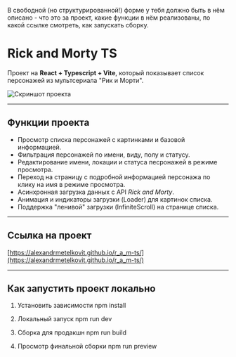 В свободной (но структурированной!) форме у тебя должно быть в нём описано - что это за проект, какие функции в нём реализованы, по какой ссылке смотреть, как запускать сборку. 
# Rick and Morty TS 

Проект на **React + Typescript + Vite**, который показывает список персонажей из мультсериала "Рик и Морти".

![Скриншот проекта](https://github.com/user-attachments/assets/da0faf8a-59e8-4e0b-8440-1e442f3a95dd)

---

## Функции проекта

- Просмотр списка персонажей с картинками и базовой информацией.
- Фильтрация персонажей по имени, виду, полу и статусу.
- Редактирование имени, локации и статуса песронажей в режиме просмотра.
- Переход на страницу с подробной информацией персонажа по клику на имя в режиме просмотра.
- Асинхронная загрузка данных с API *Rick and Morty*.
- Анимация и индикаторы загрузки (Loader) для картинок списка.
- Поддержка "ленивой" загрузки (InfiniteScroll) на странице списка.

---

## Ссылка на проект

[https://alexandrmetelkovit.github.io/r_a_m-ts/](https://alexandrmetelkovit.github.io/r_a_m-ts/)

---

## Как запустить проект локально

1) Установить зависимости
npm install

3) Локальный запуск
npm run dev

4) Сборка для продакшн
npm run build

5) Просмотр финальной сборки
npm run preview

